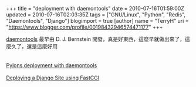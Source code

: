 +++
title = "deployment with daemontools"
date = 2010-07-16T01:59:00Z
updated = 2010-07-16T02:03:35Z
tags = ["GNU/Linux", "Python", "Redis", "Daemontools", "Django"]
blogimport = true 
[author]
	name = "TerryH"
	uri = "https://www.blogger.com/profile/00198432946574471177"
+++

<a href="http://cr.yp.to/daemontools.html">daemontools</a> 最早由 D. J. Bernstein 開發，真是好東西，這麼早就做出來了，這麼久了，還是這麼好用<br /><br /><br /><a href="http://wiki.pylonshq.com/display/pylonscookbook/Pylons+deployment+with+daemontools">Pylons deployment with daemontools</a><br /><br /><a href="http://djangoadvent.com/1.2/deploying-django-site-using-fastcgi/">Deploying a Django Site using FastCGI</a>
